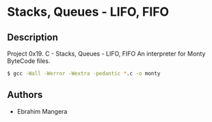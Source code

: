 # Stacks, Queues - LIFO, FIFO

## Description

Project 0x19. C - Stacks, Queues - LIFO, FIFO
An interpreter for Monty ByteCode files.

```bash
$ gcc -Wall -Werror -Wextra -pedantic *.c -o monty
```

## Authors

* Ebrahim Mangera
